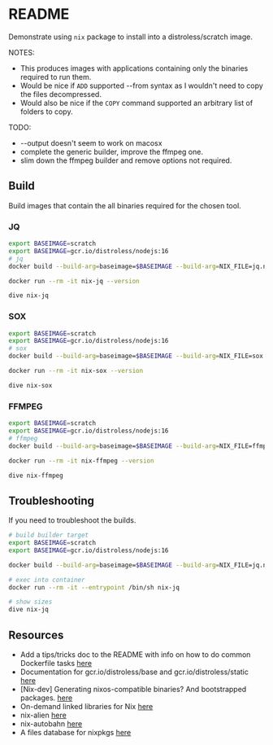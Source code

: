 # README

Demonstrate using `nix` package to install into a distroless/scratch image.  

NOTES:

* This produces images with applications containing only the binaries required to run them.  
* Would be nice if `ADD` supported --from syntax as I wouldn't need to copy the files decompressed.  
* Would also be nice if the `COPY` command supported an arbitrary list of folders to copy.  

TODO:  

* --output doesn't seem to work on macosx
* complete the generic builder, improve the ffmpeg one.  
* slim down the ffmpeg builder and remove options not required.  

## Build

Build images that contain the all binaries required for the chosen tool.  

### JQ

```bash
export BASEIMAGE=scratch
export BASEIMAGE=gcr.io/distroless/nodejs:16 
# jq
docker build --build-arg=baseimage=$BASEIMAGE --build-arg=NIX_FILE=jq.nix --build-arg=PROGRAM_FILE=jq --progress=plain -f Dockerfile.jq --target PRODUCTION -t nix-jq .

docker run --rm -it nix-jq --version

dive nix-jq
```

### SOX

```bash
export BASEIMAGE=scratch
export BASEIMAGE=gcr.io/distroless/nodejs:16 
# sox
docker build --build-arg=baseimage=$BASEIMAGE --build-arg=NIX_FILE=sox.nix --build-arg=PROGRAM_FILE=sox --progress=plain -f Dockerfile.sox --target PRODUCTION -t nix-sox .

docker run --rm -it nix-sox --version

dive nix-sox
```

### FFMPEG

```bash
export BASEIMAGE=scratch
export BASEIMAGE=gcr.io/distroless/nodejs:16 
# ffmpeg
docker build --build-arg=baseimage=$BASEIMAGE --build-arg=NIX_FILE=ffmpeg-full.nix --build-arg=PROGRAM_FILE=ffmpeg --progress=plain -f Dockerfile.ffmpeg --target PRODUCTION -t nix-ffmpeg .

docker run --rm -it nix-ffmpeg --version       

dive nix-ffmpeg
```

## Troubleshooting

If you need to troubleshoot the builds.  

```sh
# build builder target
export BASEIMAGE=scratch
export BASEIMAGE=gcr.io/distroless/nodejs:16 

docker build --build-arg=baseimage=$BASEIMAGE --build-arg=NIX_FILE=jq.nix --build-arg=PROGRAM_FILE=jq --progress=plain -f Dockerfile.jq --target BUILDER -t nix-jq .

# exec into container
docker run --rm -it --entrypoint /bin/sh nix-jq

# show sizes
dive nix-jq
```

## Resources

* Add a tips/tricks doc to the README with info on how to do common Dockerfile tasks [here](https://github.com/GoogleContainerTools/distroless/issues/13)
* Documentation for gcr.io/distroless/base and gcr.io/distroless/static [here](https://github.com/GoogleContainerTools/distroless/tree/main/base)
* [Nix-dev] Generating nixos-compatible binaries? And bootstrapped packages. [here](https://releases.nixos.org/nix-dev/2016-August/021431.html)
* On-demand linked libraries for Nix [here](https://fzakaria.com/2020/11/18/on-demand-linked-libraries-for-nix.html)
* nix-alien [here](https://github.com/thiagokokada/nix-alien)
* nix-autobahn [here](https://github.com/Lassulus/nix-autobahn)
* A files database for nixpkgs [here](https://github.com/bennofs/nix-index)
